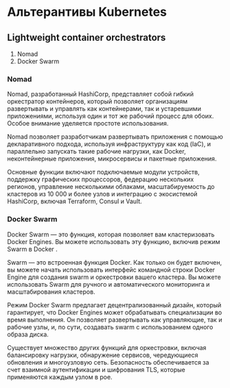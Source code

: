 # Альтерантивы Kubernetes
## Lightweight container orchestrators
1. Nomad
2. Docker Swarm

### Nomad
Nomad, разработанный HashiCorp, представляет собой гибкий оркестратор контейнеров, который позволяет организациям развертывать и управлять как контейнерами, 
так и устаревшими приложениями, используя один и тот же рабочий процесс для обоих. Особое внимание уделяется простоте использования. 

Nomad позволяет разработчикам развертывать приложения с помощью декларативного подхода, используя инфраструктуру как код (IaC), 
и параллельно запускать такие рабочие нагрузки, как Docker, неконтейнерные приложения, микросервисы и пакетные приложения. 

Основные функции включают подключаемые модули устройств, поддержку графических процессоров, федерацию нескольких регионов, 
управление несколькими облаками, масштабируемость до кластеров из 10 000 и более узлов и интеграцию с экосистемой HashiCorp, включая Terraform, Consul и Vault.

### Docker Swarm
Docker Swarm — это функция, которая позволяет вам кластеризовать Docker Engines. Вы можете использовать эту функцию, включив режим Swarm в Docker .  

Swarm — это встроенная функция Docker. Как только он будет включен, вы можете начать использовать интерфейс командной строки Docker Engine 
для создания swarm и оркестровки вашего кластера. Вы можете использовать Swarm для ручного и автоматического мониторинга и масштабирования кластеров.

Режим Docker Swarm предлагает децентрализованный дизайн, который гарантирует, что Docker Engines может обрабатывать специализации во время выполнения. 
Он позволяет развертывать как управляющие, так и рабочие узлы, и, по сути, создавать swarm с использованием одного образа диска.

Существует множество других функций для оркестровки, включая балансировку нагрузки, обнаружение сервисов, чередующиеся обновления и многоузловую сеть. 
Безопасность обеспечивается за счет взаимной аутентификации и шифрования TLS, которые применяются каждым узлом в рое.


